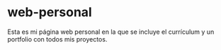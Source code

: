 # web-personal
Esta es mi página web personal en la que se incluye el currículum y un portfolio con todos mis proyectos.
